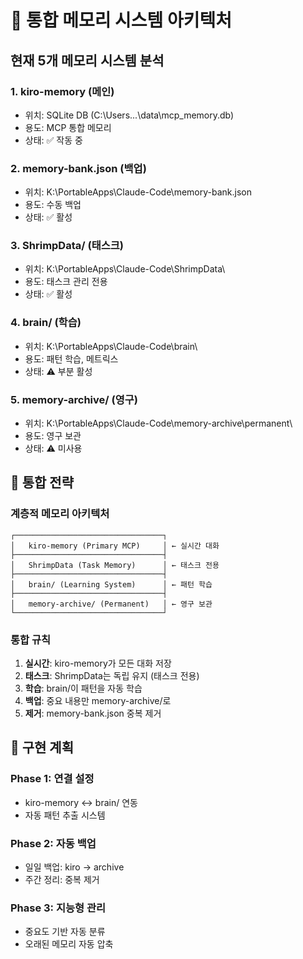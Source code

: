 # 🧠 통합 메모리 시스템 아키텍처

## 현재 5개 메모리 시스템 분석

### 1. **kiro-memory** (메인)
- 위치: SQLite DB (C:\Users\...\data\mcp_memory.db)
- 용도: MCP 통합 메모리
- 상태: ✅ 작동 중

### 2. **memory-bank.json** (백업)
- 위치: K:\PortableApps\Claude-Code\memory-bank.json
- 용도: 수동 백업
- 상태: ✅ 활성

### 3. **ShrimpData/** (태스크)
- 위치: K:\PortableApps\Claude-Code\ShrimpData\
- 용도: 태스크 관리 전용
- 상태: ✅ 활성

### 4. **brain/** (학습)
- 위치: K:\PortableApps\Claude-Code\brain\
- 용도: 패턴 학습, 메트릭스
- 상태: ⚠️ 부분 활성

### 5. **memory-archive/** (영구)
- 위치: K:\PortableApps\Claude-Code\memory-archive\permanent\
- 용도: 영구 보관
- 상태: ⚠️ 미사용

## 🎯 통합 전략

### 계층적 메모리 아키텍처
```
┌─────────────────────────────────┐
│   kiro-memory (Primary MCP)     │ ← 실시간 대화
├─────────────────────────────────┤
│   ShrimpData (Task Memory)      │ ← 태스크 전용
├─────────────────────────────────┤
│   brain/ (Learning System)      │ ← 패턴 학습
├─────────────────────────────────┤
│   memory-archive/ (Permanent)   │ ← 영구 보관
└─────────────────────────────────┘
```

### 통합 규칙
1. **실시간**: kiro-memory가 모든 대화 저장
2. **태스크**: ShrimpData는 독립 유지 (태스크 전용)
3. **학습**: brain/이 패턴을 자동 학습
4. **백업**: 중요 내용만 memory-archive/로
5. **제거**: memory-bank.json 중복 제거

## 🔧 구현 계획

### Phase 1: 연결 설정
- kiro-memory ↔ brain/ 연동
- 자동 패턴 추출 시스템

### Phase 2: 자동 백업
- 일일 백업: kiro → archive
- 주간 정리: 중복 제거

### Phase 3: 지능형 관리
- 중요도 기반 자동 분류
- 오래된 메모리 자동 압축